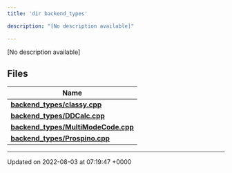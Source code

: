```yaml
---
title: 'dir backend_types'

description: "[No description available]"

---
```







[No description available]

## Files

| Name           |
| -------------- |
| **[backend_types/classy.cpp](/documentation/code/gambit_2.2/files/classy_8cpp/#file-classy.cpp)**  |
| **[backend_types/DDCalc.cpp](/documentation/code/gambit_2.2/files/ddcalc_8cpp/#file-ddcalc.cpp)**  |
| **[backend_types/MultiModeCode.cpp](/documentation/code/gambit_2.2/files/multimodecode_8cpp/#file-multimodecode.cpp)**  |
| **[backend_types/Prospino.cpp](/documentation/code/gambit_2.2/files/prospino_8cpp/#file-prospino.cpp)**  |






-------------------------------

Updated on 2022-08-03 at 07:19:47 +0000
